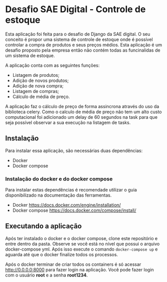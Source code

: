 # Desafio SAE Digital - Controle de estoque

Esta aplicação foi feita para o desafio de Django da SAE digital. O seu conceito é propor uma sistema de controle de estoque onde é possível controlar a compra de produtos e seus preços médios. Esta aplicação é um desafio proposto pela empresa então não contém todas as funcinalidas de um sistema de estoque.

A aplicação conta com as seguintes funções:

- Listagem de produtos;
- Adição de novos produtos;
- Adição de nova compra;
- Listagem de compras;
- Cálculo de média de preço.

A aplicação faz o cálculo de preço de forma assincrona através do uso da biblioteca celery. Como o calculo de média de preço não tem um alto custo computacional foi adicionado um delay de 60 segundos na task para que seja possível observar a sua execução na listagem de tasks.

## Instalação
Para instalar essa aplicação, são necessárias duas dependências:
 - Docker
 - Docker compose

### Instalação do docker e do docker compose
Para instalar estas dependências é recomendade utilizar o guia disponibilizado na documentação das ferramentas.
 - Docker https://docs.docker.com/engine/installation/ 
 - Docker compose https://docs.docker.com/compose/install/

## Executando a aplicação

Após ter instalado o docker e o docker compose, clone este repositório e entre dentro da pasta. Observe se você está no nível que possui o arquivo docker-compose yml. Após isso execute o comando ```docker-compose up``` e aguarda até que o docker finalize todos os processos.

Após o docker terminar de criar todos os containers é só acessar http://0.0.0.0:8000 para fazer login na aplicação. Você pode fazer login com o usuário **root** e a senha **root1234**.


